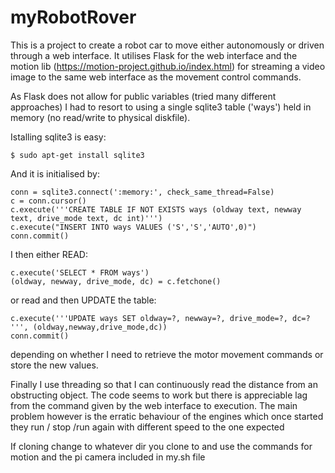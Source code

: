 # myRobotRover
This is a project to create a robot car to move either autonomously or driven through a web interface.
It utilises Flask for the web interface and the motion lib (https://motion-project.github.io/index.html)  for streaming a video image to the same web interface as the movement control commands.

As Flask does not allow for public variables (tried many different approaches) I had to resort to using a single sqlite3 table ('ways') held in memory (no read/write to physical diskfile).

Istalling sqlite3 is easy:

    $ sudo apt-get install sqlite3

And it is initialised by:

    conn = sqlite3.connect(':memory:', check_same_thread=False)
    c = conn.cursor()
    c.execute('''CREATE TABLE IF NOT EXISTS ways (oldway text, newway text, drive_mode text, dc int)''')
    c.execute("INSERT INTO ways VALUES ('S','S','AUTO',0)")
    conn.commit()


I then either READ:

    c.execute('SELECT * FROM ways')
    (oldway, newway, drive_mode, dc) = c.fetchone()
    
or read and then UPDATE the table:

    c.execute('''UPDATE ways SET oldway=?, newway=?, drive_mode=?, dc=? ''', (oldway,newway,drive_mode,dc))
    conn.commit()
    
depending on whether I need to retrieve the motor movement commands or store the new values.

Finally I use threading so that I can continuously read  the distance from an obstructing object.
The code seems to work but there is appreciable lag from the command given by the web interface to execution. The main problem however is the erratic behaviour of the engines which once started they run / stop /run again with different speed to the one expected

If cloning change to whatever dir you clone to and use the commands for motion and the pi camera included in  my.sh file
